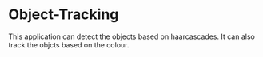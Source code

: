 # Object-Tracking

This application can detect the objects based on haarcascades. It can also track the objcts based on the colour.
